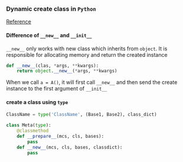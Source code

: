 ### Dynamic create class in `Python`

[Reference](https://stackoverflow.com/questions/5924879/how-to-create-a-new-instance-from-a-class-object-in-python)

#### Difference of `__new__` and `__init__`

`__new__` only works with new class which inherits from `object`. It is responsible for allocating
memory and return the created instance

```python
def __new__(clas, *args, **kwargs):
    return object.__new__(*args, **kwargs)
```

When we call `a = A()`, it will first call `__new__` and then send the create instance to the first
argument of `__init__`

#### create a class using `type`

```python
ClassName = type('ClassName', (Base1, Base2), class_dict)

class Meta(type):
    @classmethod
    def __prepare__(mcs, cls, bases):
        pass
    def __new__(mcs, cls, bases, classdict):
        pass
```
